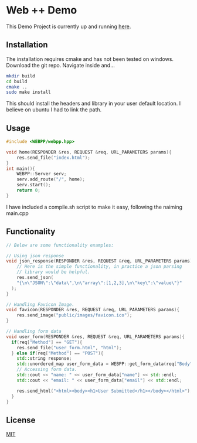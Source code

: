 # Web ++ Demo

This Demo Project is currently up and running [here](http://webxplusplus.com).

## Installation

The installation requires cmake and has not been tested on windows.
Download the git repo. Navigate inside and...

```bash
mkdir build
cd build
cmake ..
sudo make install
```

This should install the headers and library in your user default location. I believe on ubuntu I had to link the path.

## Usage

```cpp
#include <WEBPP/webpp.hpp>

void home(RESPONDER &res, REQUEST &req, URL_PARAMETERS params){
    res.send_file("index.html");
}
int main(){
    WEBPP::Server serv;
    serv.add_route("/", home);
    serv.start();
    return 0;
}
```
I have included a compile.sh script to make it easy, following the naiming main.cpp

## Functionality

```cpp
// Below are some functionality examples:

// Using json response
void json_response(RESPONDER &res, REQUEST &req, URL_PARAMETERS params){
    // Here is the simple functionality, in practice a json parsing
    // library would be helpful.
    res.send_json(
    "{\n\"JSON\":\"data\",\n\"array\":[1,2,3],\n\"key\":\"value\"}"
  );
}

// Handling Favicon Image.
void favicon(RESPONDER &res, REQUEST &req, URL_PARAMETERS params){
    res.send_image("public/images/favicon.ico");
}

// Handling form data
void user_form(RESPONDER &res, REQUEST &req, URL_PARAMETERS params){
  if(req["Method"] == "GET"){
    res.send_file("user_form.html", "html");
  } else if(req["Method"] == "POST"){
    std::string response;
    std::unordered_map user_form_data = WEBPP::get_form_data(req["Body"]);
    // Accessing form data.
    std::cout << "name: " << user_form_data["name"] << std::endl;
    std::cout << "email: " << user_form_data["email"] << std::endl;

    res.send_html("<html><body><h1>User Submitted</h1></body></html>");
  }
}

```



## License

[MIT](https://choosealicense.com/licenses/mit/)
